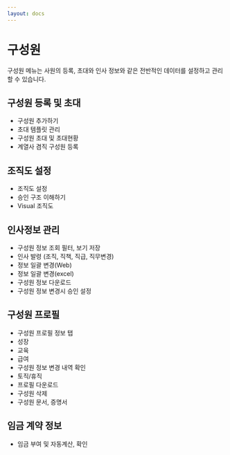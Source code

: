 ```yaml
---
layout: docs
---
```


# 구성원
구성원 메뉴는 사원의 등록, 초대와 인사 정보와 같은 전반적인 데이터를 설정하고 관리할 수 있습니다.

## 구성원 등록 및 초대
* 구성원 추가하기
* 초대 템플릿 관리
* 구성원 초대 및 초대현황
* 계열사 겸직 구성원 등록

## 조직도 설정
* 조직도 설정
* 승인 구조 이해하기
* Visual 조직도

## 인사정보 관리
* 구성원 정보 조회 필터, 보기 저장
* 인사 발령 (조직, 직책, 직급, 직무변경)
* 정보 일괄 변경(Web)
* 정보 일괄 변경(excel)
* 구성원 정보 다운로드
* 구성원 정보 변경시 승인 설정

## 구성원 프로필
* 구성원 프로필 정보 탭
* 성장
* 교육
* 급여
* 구성원 정보 변경 내역 확인
* 토직/휴직
* 프로필 다운로드
* 구성원 삭제
* 구성원 문서, 증명서

## 임금 계약 정보
* 임금 부여 및 자동계산, 확인
